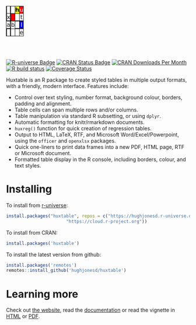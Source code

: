 
<table class="huxtable" data-quarto-disable-processing="true" style="border-collapse: collapse; border: 0px; margin-bottom: 2em; margin-top: 2em; ; margin-left: auto; margin-right: auto;  ">
<col>
<col>
<col>
<col>
<col>
<col>
<tr>
<td style="vertical-align: top; text-align: center; white-space: normal; border-style: solid solid solid solid; border-width: 1.2pt 1.2pt 1.2pt 1.2pt; border-top-color: rgb(0, 0, 0);  border-right-color: rgb(0, 0, 0);  border-bottom-color: rgb(0, 0, 0);  border-left-color: rgb(0, 0, 0); padding: 0pt 0pt 0pt 0pt; font-weight: normal; font-family: DejaVu Sans;">
</td>
<td style="vertical-align: top; text-align: center; white-space: normal; border-style: solid solid solid solid; border-width: 1.2pt 1.2pt 1.2pt 1.2pt; border-top-color: rgb(0, 0, 0);  border-right-color: rgb(0, 0, 0);  border-bottom-color: rgb(0, 0, 0);  border-left-color: rgb(0, 0, 0); padding: 0pt 0pt 0pt 0pt; font-weight: normal; font-family: DejaVu Sans;">
</td>
<td style="vertical-align: top; text-align: center; white-space: normal; border-style: solid solid solid solid; border-width: 1.2pt 1.2pt 1.2pt 1.2pt; border-top-color: rgb(0, 0, 0);  border-right-color: rgb(0, 0, 0);  border-bottom-color: rgb(0, 0, 0);  border-left-color: rgb(0, 0, 0); padding: 0pt 0pt 0pt 0pt; font-weight: normal; font-family: DejaVu Sans;">
</td>
<td style="vertical-align: top; text-align: center; white-space: normal; border-style: solid solid solid solid; border-width: 1.2pt 1.2pt 1.2pt 1.2pt; border-top-color: rgb(0, 0, 0);  border-right-color: rgb(0, 0, 0);  border-bottom-color: rgb(0, 0, 0);  border-left-color: rgb(0, 0, 0); padding: 0pt 0pt 0pt 0pt; font-weight: normal; font-family: DejaVu Sans;">
</td>
<td style="vertical-align: top; text-align: center; white-space: normal; border-style: solid solid solid solid; border-width: 1.2pt 1.2pt 1.2pt 1.2pt; border-top-color: rgb(0, 0, 0);  border-right-color: rgb(0, 0, 0);  border-bottom-color: rgb(0, 0, 0);  border-left-color: rgb(0, 0, 0); padding: 0pt 0pt 0pt 0pt; background-color: rgb(255, 255, 0); font-weight: bold; font-family: DejaVu Sans;">
<span style="color: rgb(0, 0, 0);">h</span>
</td>
<td style="vertical-align: top; text-align: center; white-space: normal; border-style: solid solid solid solid; border-width: 1.2pt 1.2pt 1.2pt 1.2pt; border-top-color: rgb(0, 0, 0);  border-right-color: rgb(0, 0, 0);  border-bottom-color: rgb(0, 0, 0);  border-left-color: rgb(0, 0, 0); padding: 0pt 0pt 0pt 0pt; background-color: rgb(255, 0, 0); font-weight: normal; font-family: DejaVu Sans;">
<span style="color: rgb(255, 255, 255);">u</span>
</td>
</tr>
<tr>
<td style="vertical-align: top; text-align: center; white-space: normal; border-style: solid solid solid solid; border-width: 1.2pt 1.2pt 1.2pt 1.2pt; border-top-color: rgb(0, 0, 0);  border-right-color: rgb(0, 0, 0);  border-bottom-color: rgb(0, 0, 0);  border-left-color: rgb(0, 0, 0); padding: 0pt 0pt 0pt 0pt; font-weight: normal; font-family: DejaVu Sans;">
</td>
<td style="vertical-align: top; text-align: center; white-space: normal; border-style: solid solid solid solid; border-width: 1.2pt 1.2pt 1.2pt 1.2pt; border-top-color: rgb(0, 0, 0);  border-right-color: rgb(0, 0, 0);  border-bottom-color: rgb(0, 0, 0);  border-left-color: rgb(0, 0, 0); padding: 0pt 0pt 0pt 0pt; font-weight: normal; font-family: DejaVu Sans;">
x
</td>
<td rowspan="2" style="vertical-align: top; text-align: center; white-space: normal; border-style: solid solid solid solid; border-width: 1.2pt 1.2pt 1.2pt 1.2pt; border-top-color: rgb(0, 0, 0);  border-right-color: rgb(0, 0, 0);  border-bottom-color: rgb(0, 0, 0);  border-left-color: rgb(0, 0, 0); padding: 0pt 0pt 0pt 0pt; font-weight: normal; font-family: DejaVu Sans;">
</td>
<td style="vertical-align: top; text-align: center; white-space: normal; border-style: solid solid solid solid; border-width: 1.2pt 1.2pt 1.2pt 1.2pt; border-top-color: rgb(0, 0, 0);  border-right-color: rgb(0, 0, 0);  border-bottom-color: rgb(0, 0, 0);  border-left-color: rgb(0, 0, 0); padding: 0pt 0pt 0pt 0pt; background-color: rgb(255, 0, 0); font-weight: normal; font-family: DejaVu Sans;">
<span style="color: rgb(255, 255, 255);"></span>
</td>
<td style="vertical-align: top; text-align: center; white-space: normal; border-style: solid solid solid solid; border-width: 1.2pt 1.2pt 1.2pt 1.2pt; border-top-color: rgb(0, 0, 0);  border-right-color: rgb(0, 0, 0);  border-bottom-color: rgb(0, 0, 0);  border-left-color: rgb(0, 0, 0); padding: 0pt 0pt 0pt 0pt; font-weight: normal; font-family: DejaVu Sans;">
</td>
<td style="vertical-align: top; text-align: center; white-space: normal; border-style: solid solid solid solid; border-width: 1.2pt 1.2pt 1.2pt 1.2pt; border-top-color: rgb(0, 0, 0);  border-right-color: rgb(0, 0, 0);  border-bottom-color: rgb(0, 0, 0);  border-left-color: rgb(0, 0, 0); padding: 0pt 0pt 0pt 0pt; font-weight: normal; font-family: DejaVu Sans;">
t
</td>
</tr>
<tr>
<td style="vertical-align: top; text-align: center; white-space: normal; border-style: solid solid solid solid; border-width: 1.2pt 1.2pt 1.2pt 1.2pt; border-top-color: rgb(0, 0, 0);  border-right-color: rgb(0, 0, 0);  border-bottom-color: rgb(0, 0, 0);  border-left-color: rgb(0, 0, 0); padding: 0pt 0pt 0pt 0pt; font-weight: normal; font-family: DejaVu Sans;">
</td>
<td style="vertical-align: top; text-align: center; white-space: normal; border-style: solid solid solid solid; border-width: 1.2pt 1.2pt 1.2pt 1.2pt; border-top-color: rgb(0, 0, 0);  border-right-color: rgb(0, 0, 0);  border-bottom-color: rgb(0, 0, 0);  border-left-color: rgb(0, 0, 0); padding: 0pt 0pt 0pt 0pt; font-weight: normal; font-family: DejaVu Sans;">
</td>
<td style="vertical-align: top; text-align: center; white-space: normal; border-style: solid solid solid solid; border-width: 1.2pt 1.2pt 1.2pt 1.2pt; border-top-color: rgb(0, 0, 0);  border-right-color: rgb(0, 0, 0);  border-bottom-color: rgb(0, 0, 0);  border-left-color: rgb(0, 0, 0); padding: 0pt 0pt 0pt 0pt; font-weight: normal; font-family: DejaVu Sans;">
</td>
<td colspan="2" style="vertical-align: top; text-align: center; white-space: normal; border-style: solid solid solid solid; border-width: 1.2pt 1.2pt 1.2pt 1.2pt; border-top-color: rgb(0, 0, 0);  border-right-color: rgb(0, 0, 0);  border-bottom-color: rgb(0, 0, 0);  border-left-color: rgb(0, 0, 0); padding: 0pt 0pt 0pt 0pt; background-color: rgb(255, 0, 0); font-weight: normal; font-family: DejaVu Sans;">
<span style="color: rgb(255, 255, 255);"></span>
</td>
</tr>
<tr>
<td colspan="2" style="vertical-align: top; text-align: center; white-space: normal; border-style: solid solid solid solid; border-width: 1.2pt 1.2pt 1.2pt 1.2pt; border-top-color: rgb(0, 0, 0);  border-right-color: rgb(0, 0, 0);  border-bottom-color: rgb(0, 0, 0);  border-left-color: rgb(0, 0, 0); padding: 0pt 0pt 0pt 0pt; font-weight: normal; font-family: DejaVu Sans;">
a
</td>
<td style="vertical-align: top; text-align: center; white-space: normal; border-style: solid solid solid solid; border-width: 1.2pt 1.2pt 1.2pt 1.2pt; border-top-color: rgb(0, 0, 0);  border-right-color: rgb(0, 0, 0);  border-bottom-color: rgb(0, 0, 0);  border-left-color: rgb(0, 0, 0); padding: 0pt 0pt 0pt 0pt; font-weight: normal; font-family: DejaVu Sans;">
</td>
<td rowspan="2" style="vertical-align: top; text-align: center; white-space: normal; border-style: solid solid solid solid; border-width: 1.2pt 1.2pt 1.2pt 1.2pt; border-top-color: rgb(0, 0, 0);  border-right-color: rgb(0, 0, 0);  border-bottom-color: rgb(0, 0, 0);  border-left-color: rgb(0, 0, 0); padding: 0pt 0pt 0pt 0pt; font-weight: normal; font-family: DejaVu Sans;">
b
</td>
<td style="vertical-align: top; text-align: center; white-space: normal; border-style: solid solid solid solid; border-width: 1.2pt 1.2pt 1.2pt 1.2pt; border-top-color: rgb(0, 0, 0);  border-right-color: rgb(0, 0, 0);  border-bottom-color: rgb(0, 0, 0);  border-left-color: rgb(0, 0, 0); padding: 0pt 0pt 0pt 0pt; font-weight: normal; font-family: DejaVu Sans;">
</td>
<td style="vertical-align: top; text-align: center; white-space: normal; border-style: solid solid solid solid; border-width: 1.2pt 1.2pt 1.2pt 1.2pt; border-top-color: rgb(0, 0, 0);  border-right-color: rgb(0, 0, 0);  border-bottom-color: rgb(0, 0, 0);  border-left-color: rgb(0, 0, 0); padding: 0pt 0pt 0pt 0pt; background-color: rgb(0, 0, 255); font-weight: normal; font-family: DejaVu Sans;">
<span style="color: rgb(255, 255, 255);">l</span>
</td>
</tr>
<tr>
<td rowspan="2" style="vertical-align: top; text-align: center; white-space: normal; border-style: solid solid solid solid; border-width: 1.2pt 1.2pt 1.2pt 1.2pt; border-top-color: rgb(0, 0, 0);  border-right-color: rgb(0, 0, 0);  border-bottom-color: rgb(0, 0, 0);  border-left-color: rgb(0, 0, 0); padding: 0pt 0pt 0pt 0pt; background-color: rgb(0, 0, 255); font-weight: normal; font-family: DejaVu Sans;">
<span style="color: rgb(255, 255, 255);"></span>
</td>
<td style="vertical-align: top; text-align: center; white-space: normal; border-style: solid solid solid solid; border-width: 1.2pt 1.2pt 1.2pt 1.2pt; border-top-color: rgb(0, 0, 0);  border-right-color: rgb(0, 0, 0);  border-bottom-color: rgb(0, 0, 0);  border-left-color: rgb(0, 0, 0); padding: 0pt 0pt 0pt 0pt; font-weight: normal; font-family: DejaVu Sans;">
</td>
<td style="vertical-align: top; text-align: center; white-space: normal; border-style: solid solid solid solid; border-width: 1.2pt 1.2pt 1.2pt 1.2pt; border-top-color: rgb(0, 0, 0);  border-right-color: rgb(0, 0, 0);  border-bottom-color: rgb(0, 0, 0);  border-left-color: rgb(0, 0, 0); padding: 0pt 0pt 0pt 0pt; font-weight: normal; font-family: DejaVu Sans;">
</td>
<td style="vertical-align: top; text-align: center; white-space: normal; border-style: solid solid solid solid; border-width: 1.2pt 1.2pt 1.2pt 1.2pt; border-top-color: rgb(0, 0, 0);  border-right-color: rgb(0, 0, 0);  border-bottom-color: rgb(0, 0, 0);  border-left-color: rgb(0, 0, 0); padding: 0pt 0pt 0pt 0pt; font-weight: normal; font-family: DejaVu Sans;">
</td>
<td style="vertical-align: top; text-align: center; white-space: normal; border-style: solid solid solid solid; border-width: 1.2pt 1.2pt 1.2pt 1.2pt; border-top-color: rgb(0, 0, 0);  border-right-color: rgb(0, 0, 0);  border-bottom-color: rgb(0, 0, 0);  border-left-color: rgb(0, 0, 0); padding: 0pt 0pt 0pt 0pt; background-color: rgb(255, 255, 0); font-weight: normal; font-family: DejaVu Sans;">
<span style="color: rgb(0, 0, 0);"></span>
</td>
</tr>
<tr>
<td style="vertical-align: top; text-align: center; white-space: normal; border-style: solid solid solid solid; border-width: 1.2pt 1.2pt 1.2pt 1.2pt; border-top-color: rgb(0, 0, 0);  border-right-color: rgb(0, 0, 0);  border-bottom-color: rgb(0, 0, 0);  border-left-color: rgb(0, 0, 0); padding: 0pt 0pt 0pt 0pt; font-weight: normal; font-family: DejaVu Sans;">
</td>
<td style="vertical-align: top; text-align: center; white-space: normal; border-style: solid solid solid solid; border-width: 1.2pt 1.2pt 1.2pt 1.2pt; border-top-color: rgb(0, 0, 0);  border-right-color: rgb(0, 0, 0);  border-bottom-color: rgb(0, 0, 0);  border-left-color: rgb(0, 0, 0); padding: 0pt 0pt 0pt 0pt; background-color: rgb(255, 0, 0); font-weight: normal; font-family: DejaVu Sans;">
<span style="color: rgb(255, 255, 255);"></span>
</td>
<td style="vertical-align: top; text-align: center; white-space: normal; border-style: solid solid solid solid; border-width: 1.2pt 1.2pt 1.2pt 1.2pt; border-top-color: rgb(0, 0, 0);  border-right-color: rgb(0, 0, 0);  border-bottom-color: rgb(0, 0, 0);  border-left-color: rgb(0, 0, 0); padding: 0pt 0pt 0pt 0pt; font-weight: normal; font-family: DejaVu Sans;">
</td>
<td style="vertical-align: top; text-align: center; white-space: normal; border-style: solid solid solid solid; border-width: 1.2pt 1.2pt 1.2pt 1.2pt; border-top-color: rgb(0, 0, 0);  border-right-color: rgb(0, 0, 0);  border-bottom-color: rgb(0, 0, 0);  border-left-color: rgb(0, 0, 0); padding: 0pt 0pt 0pt 0pt; font-weight: normal; font-family: DejaVu Sans;">
</td>
<td style="vertical-align: top; text-align: center; white-space: normal; border-style: solid solid solid solid; border-width: 1.2pt 1.2pt 1.2pt 1.2pt; border-top-color: rgb(0, 0, 0);  border-right-color: rgb(0, 0, 0);  border-bottom-color: rgb(0, 0, 0);  border-left-color: rgb(0, 0, 0); padding: 0pt 0pt 0pt 0pt; font-weight: normal; font-family: DejaVu Sans;">
e
</td>
</tr>
</table>
<!-- README.md is generated from README.Rmd. Please edit that file -->

<br>

<!-- badges: start -->

[![R-universe
Badge](https://hughjonesd.r-universe.dev/badges/huxtable)](https://hughjonesd.r-universe.dev/huxtable)
[![CRAN Status
Badge](https://www.r-pkg.org/badges/version/huxtable)](https://cran.r-project.org/package=huxtable)
[![CRAN Downloads Per
Month](https://cranlogs.r-pkg.org/badges/huxtable)](https://CRAN.R-project.org/package=huxtable)
[![R build
status](https://github.com/hughjonesd/huxtable/workflows/R-CMD-check/badge.svg)](https://github.com/hughjonesd/huxtable/actions)
[![Coverage
Status](https://img.shields.io/codecov/c/github/hughjonesd/huxtable/master.svg)](https://app.codecov.io/github/hughjonesd/huxtable?branch=master)
<!-- badges: end -->

Huxtable is an R package to create styled tables in multiple output
formats, with a friendly, modern interface. Features include:

- Control over text styling, number format, background colour, borders,
  padding and alignment.
- Table cells can span multiple rows and/or columns.
- Table manipulation via standard R subsetting, or using `dplyr`.
- Automatic formatting for knitr/rmarkdown documents.
- `huxreg()` function for quick creation of regression tables.
- Output to HTML, LaTeX, RTF, and Microsoft Word/Excel/Powerpoint, using
  the `officer` and `openxlsx` packages.
- Quick one-liners to print data frames into a new PDF, HTML page, RTF
  or Microsoft document.
- Formatted table display in the R console, including borders, colour,
  and text styles.

# Installing

To install from [r-universe](https://r-universe.dev):

``` r
install.packages("huxtable", repos = c("https://hughjonesd.r-universe.dev", 
                       "https://cloud.r-project.org"))
```

To install from CRAN:

``` r
install.packages('huxtable')
```

To install the latest version from github:

``` r
install.packages('remotes')
remotes::install_github('hughjonesd/huxtable')
```

# Learning more

Check out [the website](https://hughjonesd.github.io/huxtable/), read
the
[documentation](https://hughjonesd.github.io/huxtable/reference/index.html)
or read the vignette in
[HTML](https://hughjonesd.github.io/huxtable/huxtable-html.html) or
[PDF](https://hughjonesd.github.io/huxtable/huxtable-pdf.pdf).
